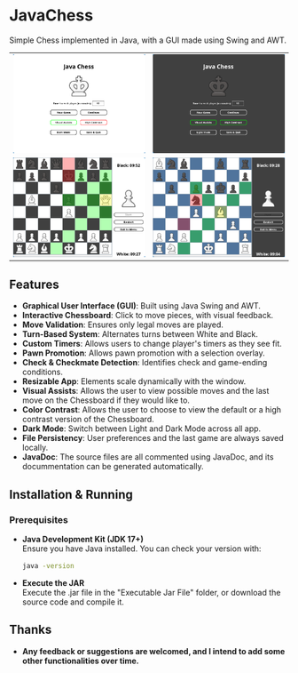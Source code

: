 # JavaChess
Simple Chess implemented in Java, with a GUI made using Swing and AWT.

<table>
    <tr>
        <td><img src="light_menu.jpg" width="300"/></td>
        <td><img src="dark_menu.jpg" width="300"/></td>
    </tr>
    <tr>
        <td><img src="light_assists_game.jpg" width="300"/></td>
        <td><img src="dark_assists_contrast_game.jpg" width="300"/></td>
    </tr>
</table>

## Features
- **Graphical User Interface (GUI)**: Built using Java Swing and AWT.
- **Interactive Chessboard**: Click to move pieces, with visual feedback.
- **Move Validation**: Ensures only legal moves are played.
- **Turn-Based System**: Alternates turns between White and Black.
- **Custom Timers**: Allows users to change player's timers as they see fit.
- **Pawn Promotion**: Allows pawn promotion with a selection overlay.
- **Check & Checkmate Detection**: Identifies check and game-ending conditions.
- **Resizable App**: Elements scale dynamically with the window.
- **Visual Assists**: Allows the user to view possible moves and the last move on the Chessboard if they would like to.
- **Color Contrast**: Allows the user to choose to view the default or a high contrast version of the Chessboard.
- **Dark Mode**: Switch between Light and Dark Mode across all app.
- **File Persistency**: User preferences and the last game are always saved locally.
- **JavaDoc**: The source files are all commented using JavaDoc, and its docummentation can be generated automatically.

## Installation & Running
### Prerequisites
- **Java Development Kit (JDK 17+)**  
  Ensure you have Java installed. You can check your version with:
  ```sh
  java -version
- **Execute the JAR**  
  Execute the .jar file in the "Executable Jar File" folder, or download the source code and compile it.

## Thanks
- **Any feedback or suggestions are welcomed, and I intend to add some other functionalities over time.**
